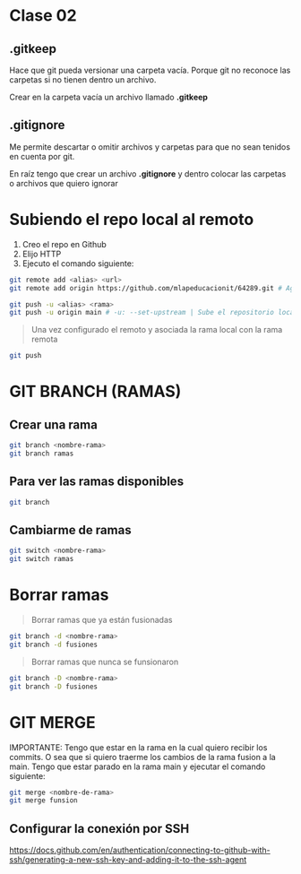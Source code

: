 # Clase 02

## .gitkeep
Hace que git pueda versionar una carpeta vacía. Porque git no reconoce las carpetas si no tienen dentro un archivo.

Crear en la carpeta vacía un archivo llamado **.gitkeep**

## .gitignore
Me permite descartar o omitir archivos y carpetas para que no sean tenidos en cuenta por git.

En raíz tengo que crear un archivo **.gitignore** y dentro colocar las carpetas o archivos que quiero ignorar

# Subiendo el repo local al remoto

1. Creo el repo en Github
2. Elijo HTTP
3. Ejecuto el comando siguiente:


```sh
git remote add <alias> <url>
git remote add origin https://github.com/mlapeducacionit/64289.git # Agrega el repo remoto al local
```

```sh
git push -u <alias> <rama>
git push -u origin main # -u: --set-upstream | Sube el repositorio local al remoto.
``` 

> Una vez configurado el remoto y asociada la rama local con la rama remota

```sh
git push
```

# GIT BRANCH (RAMAS)

## Crear una rama

```sh
git branch <nombre-rama>
git branch ramas
```

## Para ver las ramas disponibles

```sh
git branch
```

## Cambiarme de ramas

```sh
git switch <nombre-rama>
git switch ramas
```

# Borrar ramas 

> Borrar ramas que ya están fusionadas

```sh
git branch -d <nombre-rama>
git branch -d fusiones
```

> Borrar ramas que nunca se funsionaron

```sh
git branch -D <nombre-rama>
git branch -D fusiones
```
# GIT MERGE
IMPORTANTE: Tengo que estar en la rama en la cual quiero recibir los commits. O sea que si quiero traerme los cambios de la rama fusion a la main. Tengo que estar parado en la rama main y ejecutar el comando siguiente:

```sh
git merge <nombre-de-rama>
git merge funsion
```


## Configurar la conexión por SSH
https://docs.github.com/en/authentication/connecting-to-github-with-ssh/generating-a-new-ssh-key-and-adding-it-to-the-ssh-agent


